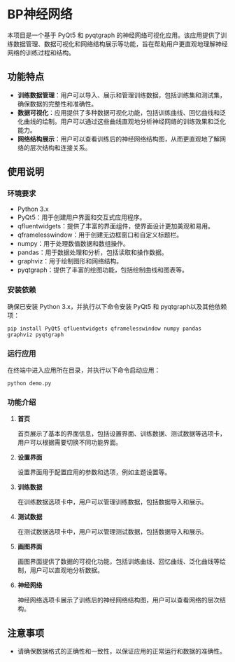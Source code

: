 # BP神经网络

本项目是一个基于 PyQt5 和 pyqtgraph 的神经网络可视化应用。该应用提供了训练数据管理、数据可视化和网络结构展示等功能，旨在帮助用户更直观地理解神经网络的训练过程和结构。

## 功能特点

- **训练数据管理**：用户可以导入、展示和管理训练数据，包括训练集和测试集，确保数据的完整性和准确性。
- **数据可视化**：应用提供了多种数据可视化功能，包括训练曲线、回忆曲线和泛化曲线的绘制。用户可以通过这些曲线直观地分析神经网络的训练效果和泛化能力。
- **网络结构展示**：用户可以查看训练后的神经网络结构图，从而更直观地了解网络的层次结构和连接关系。

## 使用说明

### 环境要求

- Python 3.x
- PyQt5：用于创建用户界面和交互式应用程序。
- qfluentwidgets：提供了丰富的界面组件，使界面设计更加美观和易用。
- qframelesswindow：用于创建无边框窗口和自定义标题栏。
- numpy：用于处理数值数据和数组操作。
- pandas：用于数据处理和分析，包括读取和操作数据。
- graphviz：用于绘制图形和网络结构。
- pyqtgraph：提供了丰富的绘图功能，包括绘制曲线和图表等。

### 安装依赖

确保已安装 Python 3.x，并执行以下命令安装 PyQt5 和 pyqtgraph以及其他依赖项：

```
pip install PyQt5 qfluentwidgets qframelesswindow numpy pandas graphviz pyqtgraph
```

### 运行应用

在终端中进入应用所在目录，并执行以下命令启动应用：

```
python demo.py
```

### 功能介绍

1. **首页**

   首页展示了基本的界面信息，包括设置界面、训练数据、测试数据等选项卡，用户可以根据需要切换不同功能界面。

2. **设置界面**

   设置界面用于配置应用的参数和选项，例如主题设置等。

3. **训练数据**

   在训练数据选项卡中，用户可以管理训练数据，包括数据导入和展示。

4. **测试数据**

   在测试数据选项卡中，用户可以管理测试数据，包括数据导入和展示。

5. **画图界面**

   画图界面提供了数据的可视化功能，包括训练曲线、回忆曲线、泛化曲线等绘制，用户可以直观地分析数据。

6. **神经网络**

   神经网络选项卡展示了训练后的神经网络结构图，用户可以查看网络的层次结构。

## 注意事项

- 请确保数据格式的正确性和一致性，以保证应用的正常运行和数据的准确性。
